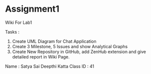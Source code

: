 # Assignment1

Wiki For Lab1

Tasks :
1. Create UML Diagram for Chat Application
2. Create 3 Milestone, 5 Issues and show Analytical Graphs
3. Create New Repository in GitHub, add ZenHub extension and give detailed report in Wiki Page.

Name : Satya Sai Deepthi Katta
Class ID : 41

